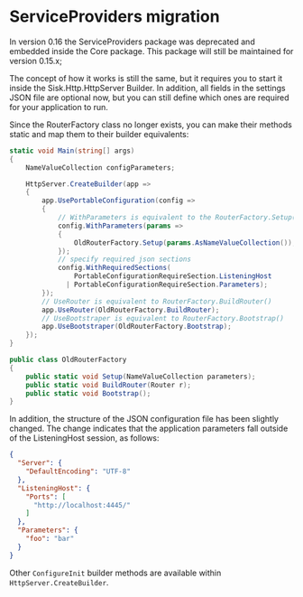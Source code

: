 # ServiceProviders migration

In version 0.16 the ServiceProviders package was deprecated and embedded inside the Core package. This package will still be maintained for version 0.15.x;

The concept of how it works is still the same, but it requires you to start it inside the Sisk.Http.HttpServer Builder. In addition, all fields in the settings JSON file are optional now, but you can still define which ones are required for your application to run.

Since the RouterFactory class no longer exists, you can make their methods static and map them to their builder equivalents:

```cs
static void Main(string[] args)
{
    NameValueCollection configParameters;

    HttpServer.CreateBuilder(app =>
    {
        app.UsePortableConfiguration(config =>
        {
            // WithParameters is equivalent to the RouterFactory.Setup()
            config.WithParameters(params =>
            {
                OldRouterFactory.Setup(params.AsNameValueCollection());
            });
            // specify required json sections
            config.WithRequiredSections(
                PortableConfigurationRequireSection.ListeningHost
              | PortableConfigurationRequireSection.Parameters);
        });
        // UseRouter is equivalent to RouterFactory.BuildRouter()
        app.UseRouter(OldRouterFactory.BuildRouter);
        // UseBootstraper is equivalent to RouterFactory.Bootstrap()
        app.UseBootstraper(OldRouterFactory.Bootstrap);
    });
}

public class OldRouterFactory
{
    public static void Setup(NameValueCollection parameters);
    public static void BuildRouter(Router r);
    public static void Bootstrap();
}
```

In addition, the structure of the JSON configuration file has been slightly changed. The change indicates that the application parameters fall outside of the ListeningHost session, as follows:

```json
{
  "Server": {
    "DefaultEncoding": "UTF-8"
  },
  "ListeningHost": {
    "Ports": [
      "http://localhost:4445/"
    ]
  },
  "Parameters": {
    "foo": "bar"
  }
}
```

Other `ConfigureInit` builder methods are available within `HttpServer.CreateBuilder`.